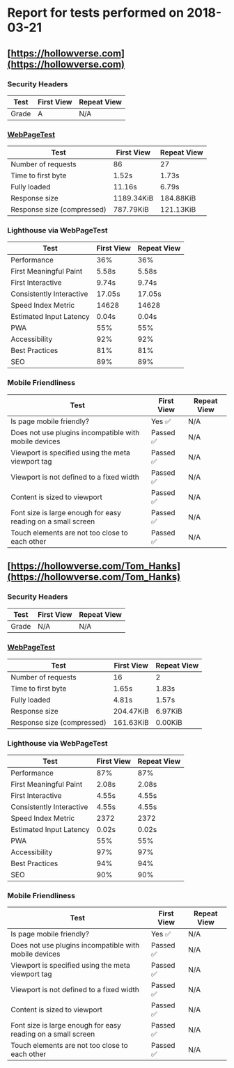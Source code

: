 # Report for tests performed on 2018-03-21

## [https://hollowverse.com](https://hollowverse.com)

### Security Headers

| Test  | First View | Repeat View |
| ----- | ---------- | ----------- |
| Grade | A          | N/A         |

### [WebPageTest](http://www.webpagetest.org/results.php?test=180321_M9_cd32a3b57e929186eb0e6f7c5b9a312d)

| Test                       | First View | Repeat View |
| -------------------------- | ---------- | ----------- |
| Number of requests         | 86         | 27          |
| Time to first byte         | 1.52s      | 1.73s       |
| Fully loaded               | 11.16s     | 6.79s       |
| Response size              | 1189.34KiB | 184.88KiB   |
| Response size (compressed) | 787.79KiB  | 121.13KiB   |

### Lighthouse via WebPageTest

| Test                     | First View | Repeat View |
| ------------------------ | ---------- | ----------- |
| Performance              | 36%        | 36%         |
| First Meaningful Paint   | 5.58s      | 5.58s       |
| First Interactive        | 9.74s      | 9.74s       |
| Consistently Interactive | 17.05s     | 17.05s      |
| Speed Index Metric       | 14628      | 14628       |
| Estimated Input Latency  | 0.04s      | 0.04s       |
| PWA                      | 55%        | 55%         |
| Accessibility            | 92%        | 92%         |
| Best Practices           | 81%        | 81%         |
| SEO                      | 89%        | 89%         |

### Mobile Friendliness

| Test                                                         | First View | Repeat View |
| ------------------------------------------------------------ | ---------- | ----------- |
| Is page mobile friendly?                                     | Yes ✅     | N/A         |
| Does not use plugins incompatible with mobile devices        | Passed ✅  | N/A         |
| Viewport is specified using the meta viewport tag            | Passed ✅  | N/A         |
| Viewport is not defined to a fixed width                     | Passed ✅  | N/A         |
| Content is sized to viewport                                 | Passed ✅  | N/A         |
| Font size is large enough for easy reading on a small screen | Passed ✅  | N/A         |
| Touch elements are not too close to each other               | Passed ✅  | N/A         |

## [https://hollowverse.com/Tom_Hanks](https://hollowverse.com/Tom_Hanks)

### Security Headers

| Test  | First View | Repeat View |
| ----- | ---------- | ----------- |
| Grade | N/A        | N/A         |

### [WebPageTest](http://www.webpagetest.org/results.php?test=180321_J7_c3816ded8ad509656e85f72dae88aaba)

| Test                       | First View | Repeat View |
| -------------------------- | ---------- | ----------- |
| Number of requests         | 16         | 2           |
| Time to first byte         | 1.65s      | 1.83s       |
| Fully loaded               | 4.81s      | 1.57s       |
| Response size              | 204.47KiB  | 6.97KiB     |
| Response size (compressed) | 161.63KiB  | 0.00KiB     |

### Lighthouse via WebPageTest

| Test                     | First View | Repeat View |
| ------------------------ | ---------- | ----------- |
| Performance              | 87%        | 87%         |
| First Meaningful Paint   | 2.08s      | 2.08s       |
| First Interactive        | 4.55s      | 4.55s       |
| Consistently Interactive | 4.55s      | 4.55s       |
| Speed Index Metric       | 2372       | 2372        |
| Estimated Input Latency  | 0.02s      | 0.02s       |
| PWA                      | 55%        | 55%         |
| Accessibility            | 97%        | 97%         |
| Best Practices           | 94%        | 94%         |
| SEO                      | 90%        | 90%         |

### Mobile Friendliness

| Test                                                         | First View | Repeat View |
| ------------------------------------------------------------ | ---------- | ----------- |
| Is page mobile friendly?                                     | Yes ✅     | N/A         |
| Does not use plugins incompatible with mobile devices        | Passed ✅  | N/A         |
| Viewport is specified using the meta viewport tag            | Passed ✅  | N/A         |
| Viewport is not defined to a fixed width                     | Passed ✅  | N/A         |
| Content is sized to viewport                                 | Passed ✅  | N/A         |
| Font size is large enough for easy reading on a small screen | Passed ✅  | N/A         |
| Touch elements are not too close to each other               | Passed ✅  | N/A         |
